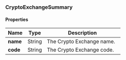 
[//]: # (CLASS:CryptoExchangeSummary)

[//]: # (KIND:object)

### CryptoExchangeSummary

#### Properties

[//]: # (START_DEFINITION)

Name | Type | Description
------------ | ------------- | -------------
**name** | String | The Crypto Exchange name. &nbsp;
**code** | String | The Crypto Exchange code. &nbsp;

[//]: # (END_DEFINITION)






